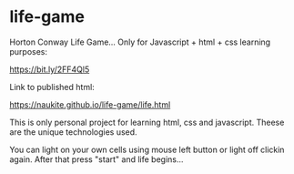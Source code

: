 # life-game
Horton Conway Life Game... Only for Javascript + html + css learning purposes:

<a>https://bit.ly/2FF4Ql5</a>

Link to published html:

<a>https://naukite.github.io/life-game/life.html</a>

This is only personal project for learning html, css and javascript. Theese are the unique technologies used.

You can light on your own cells using mouse left button or light off clickin again. After that press "start" 
and life begins...






